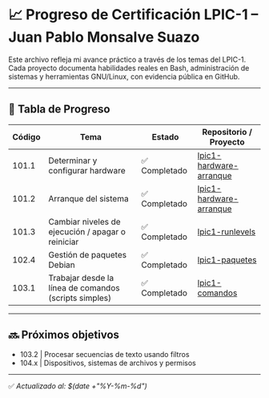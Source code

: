 # 📈 Progreso de Certificación LPIC-1 – Juan Pablo Monsalve Suazo

Este archivo refleja mi avance práctico a través de los temas del LPIC-1. Cada proyecto documenta habilidades reales en Bash, administración de sistemas y herramientas GNU/Linux, con evidencia pública en GitHub.

---

## 🧩 Tabla de Progreso

| Código | Tema                                                                 | Estado         | Repositorio / Proyecto                              |
|--------|----------------------------------------------------------------------|----------------|-----------------------------------------------------|
| 101.1  | Determinar y configurar hardware                                     | ✅ Completado  | [lpic1-hardware-arranque](https://github.com/multix20/lpic1-hardware-arranque) |
| 101.2  | Arranque del sistema                                                 | ✅ Completado  | [lpic1-hardware-arranque](https://github.com/multix20/lpic1-hardware-arranque) |
| 101.3  | Cambiar niveles de ejecución / apagar o reiniciar                   | ✅ Completado  | [lpic1-runlevels](https://github.com/multix20/lpic1-runlevels) |
| 102.4  | Gestión de paquetes Debian                                           | ✅ Completado  | [lpic1-paquetes](https://github.com/multix20/lpic1-paquetes) |
| 103.1  | Trabajar desde la línea de comandos (scripts simples)               | ✅ Completado  | [lpic1-comandos](https://github.com/multix20/lpic1-comandos) |

---

## 🔜 Próximos objetivos

- 103.2 | Procesar secuencias de texto usando filtros
- 104.x | Dispositivos, sistemas de archivos y permisos

---

✅ *Actualizado al: $(date +"%Y-%m-%d")*
